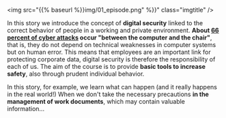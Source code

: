 <img src="{{% baseurl %}}img/01_episode.png" %}}" class="imgtitle" /><br/>

In this story we introduce the concept of <b>digital security</b> linked to the correct behavior of people in a working and private environment. <b>About <a href="https://www.social-engineer.org/social-engineering/social-engineering-infographic/">66 percent of cyber attacks</a> occur "between the computer and the chair"</b>, that is, they do not depend on technical weaknesses in computer systems but on human error. This means that employees are an important link for protecting corporate data, digital security is therefore the responsibility of each of us. The aim of the course is to provide <b>basic tools to increase safety</b>, also through prudent individual behavior.

In this story, for example, we learn what can happen (and it really happens in the real world!) When we don't take the necessary precautions <b>in the management of work documents</b>, which may contain valuable information...